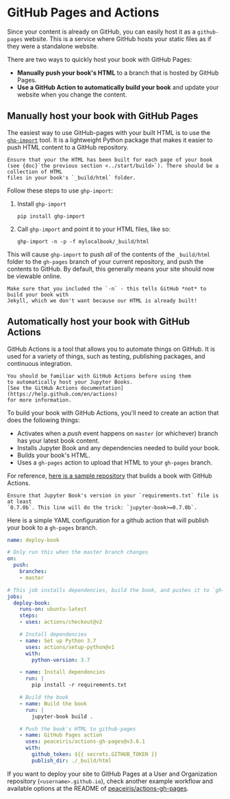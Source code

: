 # GitHub Pages and Actions

Since your content is already on GitHub, you can easily host it as a `github-pages`
website. This is a service where GitHub hosts your static files as if they were
a standalone website.

There are two ways to quickly host your book with GitHub Pages:

* **Manually push your book's HTML** to a branch that is hosted
  by GitHub Pages.
* **Use a GitHub Action to automatically build your book**
  and update your website when you change the content.

## Manually host your book with GitHub Pages

The easiest way to use GitHub-pages with your built HTML is to use the
[`ghp-import`](https://github.com/davisp/ghp-import)
tool. It is a lightweight Python package that makes it easier to push HTML content
to a GitHub repository.

```{note}
Ensure that your the HTML has been built for each page of your book
(see {doc}`the previous section <../start/build>`). There should be a collection of HTML
files in your book's `_build/html` folder.
```

Follow these steps to use `ghp-import`:

1. Install `ghp-import`

   ```
   pip install ghp-import
   ```
2. Call `ghp-import` and point it to your HTML files, like so:

   ```
   ghp-import -n -p -f mylocalbook/_build/html
   ```

This will cause `ghp-import` to push *all* of the contents of the `_build/html` folder
to the `gh-pages` branch of your current repository, and push the contents to GitHub.
By default, this generally means your site should now be viewable online.

```{warning}
Make sure that you included the `-n` - this tells GitHub *not* to build your book with
Jekyll, which we don't want because our HTML is already built!
```

## Automatically host your book with GitHub Actions

GitHub Actions is a tool that allows you to automate things
on GitHub. It is used for a variety of things, such as testing,
publishing packages, and continuous integration.

```{note}
You should be familiar with GitHub Actions before using them
to automatically host your Jupyter Books.
[See the GitHub Actions documentation](https://help.github.com/en/actions)
for more information.
```

To build your book with GitHub Actions, you'll need to create
an action that does the following things:

* Activates when a *push* event happens on `master` (or whichever)
  branch has your latest book content.
* Installs Jupyter Book and any dependencies needed to build
  your book.
* Builds your book's HTML.
* Uses a `gh-pages` action to upload that HTML to your `gh-pages` branch.

For reference, [here is a sample repository](https://github.com/executablebooks/github-action-demo)
that builds a book with GitHub Actions.

```{note}
Ensure that Jupyter Book's version in your `requirements.txt` file is at least
`0.7.0b`. This line will do the trick: `jupyter-book>=0.7.0b`.
```

Here is a simple YAML configuration
for a github action that will publish your book to a `gh-pages` branch.

```yaml
name: deploy-book

# Only run this when the master branch changes
on:
  push:
    branches:
    - master

# This job installs dependencies, build the book, and pushes it to `gh-pages`
jobs:
  deploy-book:
    runs-on: ubuntu-latest
    steps:
    - uses: actions/checkout@v2

    # Install dependencies
    - name: Set up Python 3.7
      uses: actions/setup-python@v1
      with:
        python-version: 3.7

    - name: Install dependencies
      run: |
        pip install -r requirements.txt

    # Build the book
    - name: Build the book
      run: |
        jupyter-book build .

    # Push the book's HTML to github-pages
    - name: GitHub Pages action
      uses: peaceiris/actions-gh-pages@v3.6.1
      with:
        github_token: ${{ secrets.GITHUB_TOKEN }}
        publish_dir: ./_build/html
```

If you want to deploy your site to GitHub Pages at a User and Organization repository (`<username>.github.io`), check another example workflow and available options at the README of [peaceiris/actions-gh-pages](https://github.com/peaceiris/actions-gh-pages).
